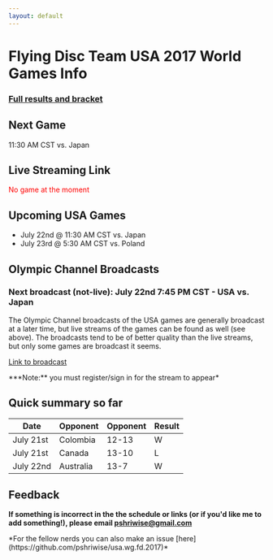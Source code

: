 ```yaml
---
layout: default
---
```


# Flying Disc Team USA 2017 World Games Info

### [Full results and bracket](https://worldgames2017.sportresult.com/hide/en/-120/Comp/Info/EventSummary/FDX400000)

## Next Game

11:30 AM CST vs. Japan

## Live Streaming Link

<p style="color:red">No game at the moment</p>

## Upcoming USA Games

* July 22nd @ 11:30 AM CST vs. Japan
* July 23rd @ 5:30 AM CST vs. Poland

## Olympic Channel Broadcasts

### Next broadcast (not-live): July 22nd 7:45 PM CST - USA vs. Japan

The Olympic Channel broadcasts of the USA games are generally broadcast at a later time, but live streams of the games can be found as well (see above). The broadcasts tend to be of better quality than the live streams, but only some games are broadcast it seems.

[Link to broadcast](https://www.olympicchannel.com/en/home-signed-in/)
<p></p>
***Note:** you must register/sign in for the stream to appear*

## Quick summary so far

| Date      | Opponent  | Opponent | Result |
|-----------|-----------|----------|--------|
| July 21st | Colombia  | 12-13    | W      |
| July 21st | Canada    | 13-10    | L      |
| July 22nd | Australia | 13-7     | W      |

## Feedback

**If something is incorrect in the the schedule or links (or if you'd like me to add something!), please email pshriwise@gmail.com**
<p></p>
*For the fellow nerds you can also make an issue [here](https://github.com/pshriwise/usa.wg.fd.2017)*